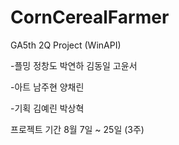 # CornCerealFarmer
GA5th 2Q Project (WinAPI)

-플밍
정창도
박연하
김동일
고윤서

-아트
남주현
양채린

-기획
김예린
박상혁
 

프로젝트 기간
8월 7일 ~ 25일 (3주)
